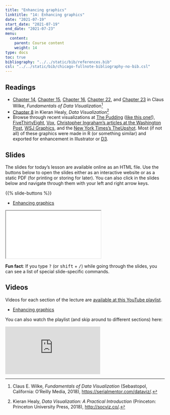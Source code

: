 ```yaml
---
title: "Enhancing graphics"
linktitle: "14: Enhancing graphics"
date: "2021-07-19"
start_date: "2021-07-19"
end_date: "2021-07-23"
menu:
  content:
    parent: Course content
    weight: 14
type: docs
toc: true
bibliography: "../../static/bib/references.bib"
csl: "../../static/bib/chicago-fullnote-bibliography-no-bib.csl"
---
```


## Readings

-   <i class="fas fa-book"></i> [Chapter 14](https://serialmentor.com/dataviz/proportional-ink.html), [Chapter 15](https://serialmentor.com/dataviz/overlapping-points.html), [Chapter 16](https://serialmentor.com/dataviz/color-pitfalls.html), [Chapter 22](https://serialmentor.com/dataviz/avoid-line-drawings.html), and [Chapter 23](https://serialmentor.com/dataviz/no-3d.html) in Claus Wilke, *Fundamentals of Data Visualization*[^1]
-   <i class="fas fa-book"></i> [Chapter 8](http://socviz.co/refineplots.html) in Kieran Healy, *Data Visualization*[^2]
-   Browse through recent visualizations at [The Pudding](https://pudding.cool/) ([like this one!](https://pudding.cool/2018/08/pockets/)), [FiveThirtyEight](https://fivethirtyeight.com/), [Vox](https://www.vox.com/), [Christopher Ingraham’s articles at the Washington Post](https://www.washingtonpost.com/people/christopher-ingraham/?utm_term=.3bfc09eea703), [WSJ Graphics](https://graphics.wsj.com/), and the [New York Times’s TheUpshot](https://www.nytimes.com/section/upshot). Most (if not all) of these graphics were made in R (or something similar) and exported for enhancement in Illustrator or [D3](https://d3js.org/).

## Slides

The slides for today’s lesson are available online as an HTML file. Use the buttons below to open the slides either as an interactive website or as a static PDF (for printing or storing for later). You can also click in the slides below and navigate through them with your left and right arrow keys.

{{% slide-buttons %}}

<ul class="nav nav-tabs" id="slide-tabs" role="tablist">
<li class="nav-item">
<a class="nav-link active" id="enhancing-graphics-tab" data-toggle="tab" href="#enhancing-graphics" role="tab" aria-controls="enhancing-graphics" aria-selected="true">Enhancing graphics</a>
</li>
</ul>

<div id="slide-tabs" class="tab-content">

<div id="enhancing-graphics" class="tab-pane fade show active" role="tabpanel" aria-labelledby="enhancing-graphics-tab">

<div class="embed-responsive embed-responsive-16by9">

<iframe class="embed-responsive-item" src="/slides/14-slides.html#1">
</iframe>

</div>

</div>

</div>

<div class="fyi">

**Fun fact**: If you type <kbd>?</kbd> (or <kbd>shift</kbd> + <kbd>/</kbd>) while going through the slides, you can see a list of special slide-specific commands.

</div>

## Videos

Videos for each section of the lecture are [available at this YouTube playlist](https://www.youtube.com/playlist?list=PLS6tnpTr39sFmumDMzu8ZXSo2zwLN5Q2H).

-   [Enhancing graphics](https://www.youtube.com/watch?v=ZnajGmnaC78&list=PLS6tnpTr39sFmumDMzu8ZXSo2zwLN5Q2H)

You can also watch the playlist (and skip around to different sections) here:

<div class="embed-responsive embed-responsive-16by9">

<iframe class="embed-responsive-item" src="https://www.youtube.com/embed/playlist?list=PLS6tnpTr39sFmumDMzu8ZXSo2zwLN5Q2H" frameborder="0" allow="accelerometer; autoplay; encrypted-media; gyroscope; picture-in-picture" allowfullscreen>
</iframe>

</div>

[^1]: Claus E. Wilke, *Fundamentals of Data Visualization* (Sebastopol, California: O’Reilly Media, 2018), <https://serialmentor.com/dataviz/>.

[^2]: Kieran Healy, *Data Visualization: A Practical Introduction* (Princeton: Princeton University Press, 2018), <http://socviz.co/>.
